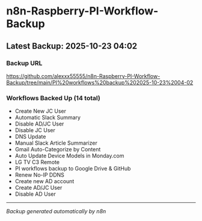 # n8n-Raspberry-PI-Workflow-Backup

## Latest Backup: 2025-10-23 04:02

### Backup URL
https://github.com/alexxx55555/n8n-Raspberry-PI-Workflow-Backup/tree/main/PI%20workflows%20backup%202025-10-23%2004-02

### Workflows Backed Up (14 total)
- Create New JC User
- Automatic Slack Summary
- Disable AD/JC User
- Disable JC User
- DNS Update
- Manual Slack Article Summarizer
- Gmail Auto-Categorize by Content
- Auto Update Device Models in Monday.com
- LG TV C3 Remote
- PI workflows backup to Google Drive & GitHub
- Renew No-IP DDNS
- Create new AD account
- Create AD/JC User
- Disable AD User

---
*Backup generated automatically by n8n*